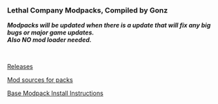 ### **Lethal Company Modpacks, Compiled by Gonz**

***Modpacks will be updated when there is a update that will fix any big bugs or major game updates.*** <br />
***Also NO mod loader needed.***

<br/>

[Releases](https://github.com/aformofmatter/Lethal-Company-Modpack/releases)

[Mod sources for packs](https://github.com/aformofmatter/Lethal-Company-Modpack/blob/main/mods/ModSources.md)

[Base Modpack Install Instructions](https://github.com/aformofmatter/Lethal-Company-Modpack/blob/main/docs/BaseInstall.md)
